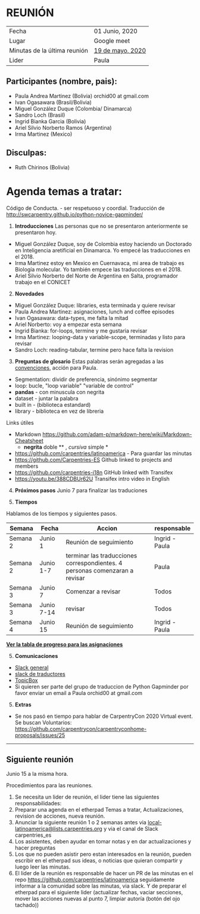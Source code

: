 # REUNIÓN 

|||
|--|--|
| Fecha | 01 Junio, 2020 |
| Lugar | Google meet|
| Minutas de la última reunión | [19 de mayo, 2020](https://github.com/carpentries/latinoamerica/blob/master/traducciones/minutos/2020-05-19.md ) |
| Lider | Paula|

## Participantes (nombre, pais):
* Paula Andrea Martinez (Bolivia) orchid00 at gmail.com
* Ivan Ogasawara (Brasil/Bolivia) 
* Miguel González Duque (Colombia/ Dinamarca)
* Sandro Loch (Brasil) 
* Ingrid Bianka Garcia (Bolivia) 
* Ariel Silvio Norberto Ramos (Argentina)
* Irma Martinez (Mexico)

## Disculpas:
* Ruth Chirinos (Bolivia)

# Agenda temas a tratar:

Código de Conducta. - ser respetuoso y coordial.
Traducción de http://swcarpentry.github.io/python-novice-gapminder/ 

1. **Introducciones**
Las personas que no se presentaron anteriormente se presentaron hoy.
* Miguel González Duque, soy de Colombia estoy haciendo un Doctorado en Inteligencia aretificial en Dinamarca. 
Yo empecé las traducciones en el 2018.
* Irma Martinez estoy en Mexico en Cuernavaca, mi area de trabajo es Biología molecular. Yo también
empece las traducciones en el 2018.
* Ariel Silvio Norberto del Norte de Argentina en Salta, programador trabajo en el CONICET

2. **Novedades**
* Miguel González Duque: libraries, esta terminada y quiere revisar
* Paula Andrea Martinez: asignaciones, lunch and coffee episodes
* Ivan Ogasawara: data-types, me falta la mitad
* Ariel Norberto: voy a empezar esta semana
* Ingrid Bianka: for-loops, termine y me gustaria revisar
* Irma Martinez: looping-data y variable-scope, terminadas y listo para revisar
* Sandro Loch: reading-tabular, termine pero hace falta la revision 

3. **Preguntas de glosario** 
Estas palabras serán agregadas a las [convenciones](https://github.com/Carpentries-ES/board/blob/master/Convenciones_Traduccion.md), acción para Paula.
* Segmentation: dividir de preferencia, sinónimo segmentar
* loop: bucle, "loop variable" "variable de control" 
* **pandas** - con minuscula con negrita
* dataset - juntar la palabra
* built in - (biblioteca estandard)
* library - biblioteca en vez de libreria

Links útiles
- Markdown https://github.com/adam-p/markdown-here/wiki/Markdown-Cheatsheet
   *  **negrita** doble ** , *cursiva* simple *
- https://github.com/carpentries/latinoamerica - Para guardar las minutas
- https://github.com/Carpentries-ES Github linked to projects and members
- https://github.com/carpentries-i18n  GitHub linked with Transifex
- https://youtu.be/388CDBUr62U Transifex intro video in English
 
 4. **Próximos pasos**
Junio 7 para  finalizar las traduciones


4. **Tiempos** 

Hablamos de los tiempos y siguientes pasos.

 | Semana | Fecha  |Accion |responsable |
|--------------| ----------|--------- |----------------- |
|Semana  2 |Junio 1 | Reunión de seguimiento |Ingrid - Paula | 
|Semana  2 |Junio 1-7 |terminar las traducciones correspondientes. 4 personas comenzaran a revisar |Paula |
|Semana  3 |Junio 7 | Comenzar a revisar| Todos |
|Semana  3 |Junio 7-14 | revisar|Todos|
|Semana  4 |Junio 15 | Reunión de seguimiento |Ingrid - Paula | 

[**Ver la tabla de progreso para las asignaciones**](https://github.com/carpentries/latinoamerica/blob/master/traducciones/projects/swc-python-gapminder/fechas-progreso.md)

5. **Comunicaciones**
- [Slack general](https://swcarpentry.slack.com)
- [slack de traductores](equipotraducciones.slack.com )
- [TopicBox](https://carpentries.topicbox.com/groups/local-latinoamerica)
- Si quieren ser parte del grupo de traduccion de Python Gapminder por favor enviar un email a Paula orchid00 at gmail.com
    
5. **Extras**
- Se nos pasó en tiempo para hablar de CarpentryCon 2020 Virtual event. Se buscan Voluntarios:
https://github.com/carpentrycon/carpentryconhome-proposals/issues/25


-------------------------------------------------------


## Siguiente reunión
Junio 15 a la misma hora. 

Procedimientos para las reuniones.
1. Se necesita un lider de reunión, el lider tiene las siguientes responsabilidades:
2. Preparar una agenda en el etherpad Temas a tratar, Actualizaciones, revision de acciones, nueva reunión.
3. Anunciar la siguiente reunión 1 o 2 semanas antes via local-latinoamerica@lists.carpentries.org y via el canal de  Slack carpentries_es 
4. Los asistentes, deben ayudar en tomar notas y en dar actualizaciones y hacer preguntas
5. Los que no pueden asistir pero estan interesados en la reunión, pueden escribir en el etherpad sus ideas, o noticias que quieran compartir y luego leer las minutas.
6. El lider de la reunión es responsable de hacer un PR de las minutas en el repo https://github.com/carpentries/latinoamerica seguidamente informar a la comunidad sobre las minutas, via slack. Y de preparar el etherpad para el siguiente lider (actualizar fechas, vaciar secciones, mover las acciones nuevas al punto 7, limpiar autoría (botón del ojo tachado))
